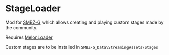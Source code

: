 # StageLoader

Mod for [SMBZ-G](https://sites.google.com/view/smbz-g) which allows creating and playing custom stages made by the community.

Requires [MelonLoader](https://melonwiki.xyz/#/?id=requirements)

Custom stages are to be installed in `SMBZ-G_Data\StreamingAssets\Stages`
